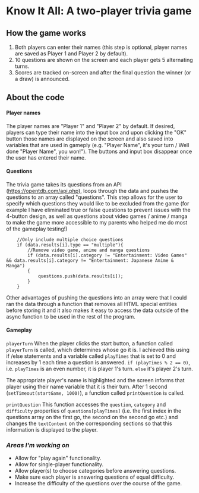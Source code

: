 # Know It All: A two-player trivia game

## How the game works

1. Both players can enter their names (this step is optional, player names are saved as Player 1 and Player 2 by default). 
2. 10 questions are shown on the screen and each player gets 5 alternating turns.
3. Scores are tracked on-screen and after the final question the winner (or a draw) is announced.

## About the code

#### Player names
The player names are "Player 1" and "Player 2" by default. If desired, players can type their name into the input box and upon clicking the "OK" button those names are displayed on the screen and also saved into variables that are used in gameply (e.g. "Player Name", it's your turn / Well done "Player Name", you won!"). The buttons and input box disappear once the user has entered their name. 

#### Questions
The trivia game takes its questions from an API (https://opentdb.com/api.php), loops through the data and pushes the questions to an array called "questions". This step allows for the user to specify which questions they would like to be excluded from the game (for example I have eliminated true or false questions to prevent issues with the 4-button design, as well as questions about video games / anime / manga to make the game more accessible to my parents who helped me do most of the gameplay testing!) 

        //Only include multiple choice questions
        if (data.results[i].type == "multiple"){
            //Remove video game, anime and manga questions
            if (data.results[i].category != "Entertainment: Video Games" && data.results[i].category != "Entertainment: Japanese Anime & Manga")
            {
                questions.push(data.results[i]);
            }
        }
        
Other advantages of pushing the questions into an array were that I could ran the data through a function that removes all HTML special entities before storing it and it also makes it easy to access the data outside of the async function to be used in the rest of the program.

#### Gameplay
`playerTurn`
When the player clicks the start button, a function called `playerTurn` is called, which determines whose go it is. I achieved this using if /else statements and a variable called `playTimes` that is set to 0 and increases by 1 each time a question is answered. `if (playTimes % 2 == 0)`, i.e. `playTimes` is an even number, it is player 1's turn. `else` it's player 2's turn. 

The appropriate player's name is highlighted and the screen informs that player using their name variable that it is their turn. After 1 second (`setTimeout(startGame, 1000)`), a function called `printQuestion` is called.

`printQuestion`
This function accesses the `question`, `category` and `difficulty` properties of `questions[playTimes]` (i.e. the first index in the questions array on the first go, the second on the second go etc.) and changes the `textContent` on the corresponding sections so that this information is displayed to the player. 
 
### *Areas I'm working on*

- Allow for "play again" functionality.
- Allow for single-player functionality.
- Allow player(s) to choose categories before answering questions.
- Make sure each player is answering questions of equal difficulty.
- Increase the difficulty of the questions over the course of the game.
